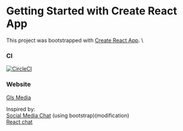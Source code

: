 # Getting Started with Create React App

This project was bootstrapped with [Create React App](https://github.com/facebook/create-react-app). \

### CI

[![CircleCI](https://circleci.com/gh/genelorenzSarmiento0408/react-social-media-app-client/tree/master.svg?style=shield)](https://circleci.com/gh/genelorenzSarmiento0408/react-social-media-app-client/tree/master)

### Website

[Gls Media](https://gls-media-socmed.netlify.app)

Inspired by: \
[Social Media Chat](https://github.com/hidjou/classsed-graphql-mern-apollo/) (using bootstrap)(modification) \
[React chat](https://github.com/hidjou/node-graphql-react-chat-app)
